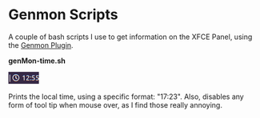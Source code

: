# Genmon Scripts

A couple of bash scripts I use to get information on the XFCE Panel, using the [Genmon Plugin](https://docs.xfce.org/panel-plugins/xfce4-genmon-plugin).

**genMon-time.sh**

![genMon-time.sh on the XFCE Panel](Pics/genMon-time.sh.png)

Prints the local time, using a specific format: "17:23". Also, disables any form of tool tip when mouse over, as I find those really annoying.


